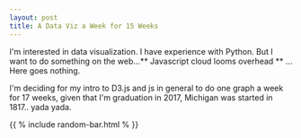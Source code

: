 ```yaml
---
layout: post
title: A Data Viz a Week for 15 Weeks
---
```


I'm interested in data visualization. I have experience with Python. But I want to do something on the web...** Javascript cloud looms overhead ** ... Here goes nothing.

I'm deciding for my intro to D3.js and js in general to do one graph a week for 17 weeks, given that I'm graduation in 2017, Michigan was started in 1817.. yada yada.

{{ % include random-bar.html % }}
